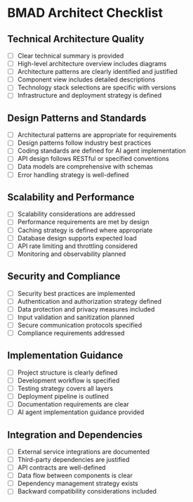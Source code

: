 # BMAD Architect Checklist

## Technical Architecture Quality

- [ ] Clear technical summary is provided
- [ ] High-level architecture overview includes diagrams
- [ ] Architecture patterns are clearly identified and justified
- [ ] Component view includes detailed descriptions
- [ ] Technology stack selections are specific with versions
- [ ] Infrastructure and deployment strategy is defined

## Design Patterns and Standards

- [ ] Architectural patterns are appropriate for requirements
- [ ] Design patterns follow industry best practices
- [ ] Coding standards are defined for AI agent implementation
- [ ] API design follows RESTful or specified conventions
- [ ] Data models are comprehensive with schemas
- [ ] Error handling strategy is well-defined

## Scalability and Performance

- [ ] Scalability considerations are addressed
- [ ] Performance requirements are met by design
- [ ] Caching strategy is defined where appropriate
- [ ] Database design supports expected load
- [ ] API rate limiting and throttling considered
- [ ] Monitoring and observability planned

## Security and Compliance

- [ ] Security best practices are implemented
- [ ] Authentication and authorization strategy defined
- [ ] Data protection and privacy measures included
- [ ] Input validation and sanitization planned
- [ ] Secure communication protocols specified
- [ ] Compliance requirements addressed

## Implementation Guidance

- [ ] Project structure is clearly defined
- [ ] Development workflow is specified
- [ ] Testing strategy covers all layers
- [ ] Deployment pipeline is outlined
- [ ] Documentation requirements are clear
- [ ] AI agent implementation guidance provided

## Integration and Dependencies

- [ ] External service integrations are documented
- [ ] Third-party dependencies are justified
- [ ] API contracts are well-defined
- [ ] Data flow between components is clear
- [ ] Dependency management strategy exists
- [ ] Backward compatibility considerations included

